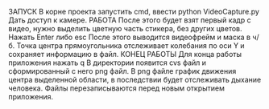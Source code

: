 ЗАПУСК
 В корне проекта запустить cmd, ввести python VideoCapture.py
 Дать доступ к камере.
РАБОТА
 После этого будет взят первый кадр с видео, нужно выделить цветную часть стикера, без других цветов.
 Нажать Enter либо esc
 После этого выводится видеофрейм и маска в ч/б. Точка центра прямоугольника отслеживает колебания по оси Y и сохраняет информацию в файл.
КОНЕЦ РАБОТЫ 
 Для конца работы приложения нажать q
 В директории появится cvs файл и сформированный с него png файл. В png файле график движения центра выделенной области, в последствии будет отслеживать дыхание человека.
 Файлы перезаписываются перед новым открытием приложения.